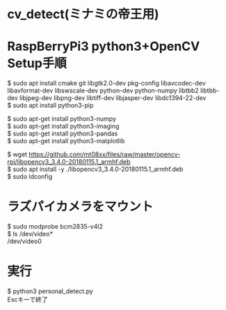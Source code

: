 # cv_detect(ミナミの帝王用)

# RaspBerryPi3 python3+OpenCV Setup手順
$ sudo apt install cmake git libgtk2.0-dev pkg-config libavcodec-dev libavformat-dev libswscale-dev python-dev python-numpy libtbb2 libtbb-dev libjpeg-dev libpng-dev libtiff-dev libjasper-dev libdc1394-22-dev  
$ sudo apt install python3-pip  
  
$ sudo apt-get install python3-numpy  
$ sudo apt-get install python3-imaging  
$ sudo apt-get install python3-pandas  
$ sudo apt-get install python3-matplotlib  
  
$ wget https://github.com/mt08xx/files/raw/master/opencv-rpi/libopencv3_3.4.0-20180115.1_armhf.deb  
$ sudo apt install -y ./libopencv3_3.4.0-20180115.1_armhf.deb  
$ sudo ldconfig  
  
# ラズパイカメラをマウント
$ sudo modprobe bcm2835-v4l2   
$ ls /dev/video*  
/dev/video0  
  
# 実行
$ python3 personal_detect.py  
Escキーで終了  
